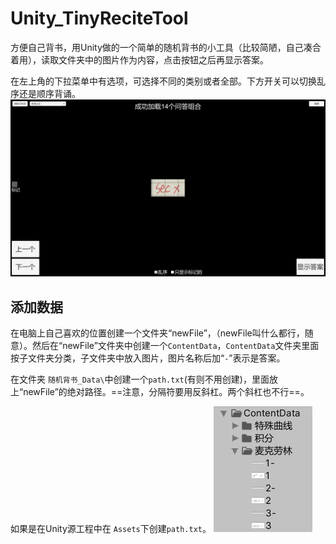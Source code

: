 # Unity_TinyReciteTool
 方便自己背书，用Unity做的一个简单的随机背书的小工具（比较简陋，自己凑合着用），读取文件夹中的图片作为内容，点击按钮之后再显示答案。

在左上角的下拉菜单中有选项，可选择不同的类别或者全部。下方开关可以切换乱序还是顺序背诵。
![image](https://raw.githubusercontent.com/lxbhahaha/Unity_TinyReciteTool/master/Pictures/%E7%95%8C%E9%9D%A2.png)

## 添加数据

在电脑上自己喜欢的位置创建一个文件夹“newFile”，（newFile叫什么都行，随意）。然后在“newFile”文件夹中创建一个`ContentData`，`ContentData`文件夹里面按子文件夹分类，子文件夹中放入图片，图片名称后加“`-`”表示是答案。

在文件夹 `随机背书_Data\`中创建一个`path.txt`(有则不用创建)，里面放上“newFile”的绝对路径。==注意，分隔符要用反斜杠。两个斜杠也不行==。

如果是在Unity源工程中在 `Assets`下创建`path.txt`。
![image](https://github.com/lxbhahaha/Unity_TinyReciteTool/blob/master/Pictures/ContentData.png?raw=true)

